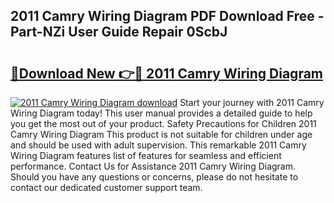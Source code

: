 ## 2011 Camry Wiring Diagram PDF Download Free - Part-NZi User Guide Repair 0ScbJ

# <h2><a href="http://dfmiy7.blite.top/?on=2011+Camry+Wiring+Diagram">🔗Download New 👉🔴 2011 Camry Wiring Diagram</a></h2>

[![2011 Camry Wiring Diagram download](https://i.imgur.com/lujVjoI.png)](http://dfmiy7.blite.top/?on=2011+Camry+Wiring+Diagram)
Start your journey with 2011 Camry Wiring Diagram today! This user manual provides a detailed guide to help you get the most out of your product. Safety Precautions for Children 2011 Camry Wiring Diagram This product is not suitable for children under age and should be used with adult supervision. This remarkable 2011 Camry Wiring Diagram features list of features for seamless and efficient performance. Contact Us for Assistance 2011 Camry Wiring Diagram. Should you have any questions or concerns, please do not hesitate to contact our dedicated customer support team.

